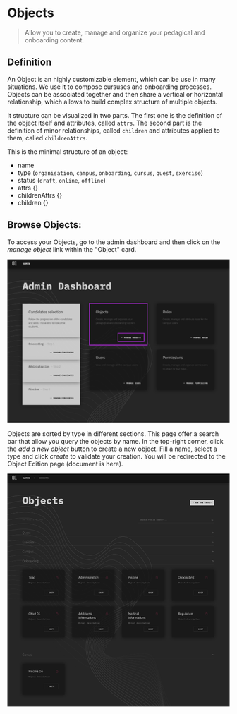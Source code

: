 # Objects

> Allow you to create, manage and organize your pedagical and onboarding content.

## Definition

An Object is an highly customizable element, which can be use in many situations. We use it to compose cursuses and onboarding processes.
Objects can be associated together and then share a vertical or horizontal relationship, which allows to build complex structure of multiple objects.

It structure can be visualized in two parts. The first one is the definition of the object itself and attributes, called `attrs`. The second part is the definition of minor relationships, called `children` and attributes applied to them, called `childrenAttrs`.

This is the minimal structure of an object:

- name
- type (`organisation`, `campus`, `onboarding`, `cursus`, `quest`, `exercise`)
- status (`draft`, `online`, `offline`)
- attrs {}
- childrenAttrs {}
- children {}

## Browse Objects:

To access your Objects, go to the admin dashboard and then click on the _manage object_ link within the "Object" card.

![go-to-objects](img/go-to-objects.png)

Objects are sorted by type in different sections. This page offer a search bar that allow you query the objects by name. In the top-right corner, click the _add a new object_ button to create a new object. Fill a name, select a type and click _create_ to validate your creation. You will be redirected to the Object Edition page (document is here).

![all-object-page](img/all-object-page.png)
